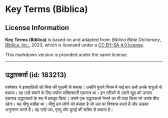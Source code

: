 # Key Terms (Biblica)

## License Information

**Key Terms (Biblica)** is based on and adapted from: _Biblica Bible Dictionary_, [Biblica, Inc.](https://www.biblica.com/), 2023, which is licensed under a [CC BY-SA 4.0 license](https://creativecommons.org/licenses/by-sa/4.0/legalcode.en).

This markdown version is provided under the same license.



--------------------------------

## उद्धारकर्ता (id: 183213)

परमेश्‍वर ने इस्राएलियों को मिस्र की गुलामी से बचाया। उन्होंने पुराने नियम में कई बार उन्हें उनके शत्रुओं से बचाया। वह उन्हें बचाने के लिए पर्याप्त शक्तिशाली एकमात्र था। इन तरीकों से उसने खुद को उनका एकमात्र उद्धारकर्ता के रूप में प्रस्तुत किया। उसने एक उद्धारकर्ता भेजने का भी वादा किया जो उनके बीच रहेगा। यह यीशु मसीहा था। यीशु उन लोगों को बचाता है जो उस पर विश्वास करते हैं और उसका अनुसरण करते हैं। वह उन्हें पाप, मृत्यु और बुराई की शक्ति से बचाता है।


